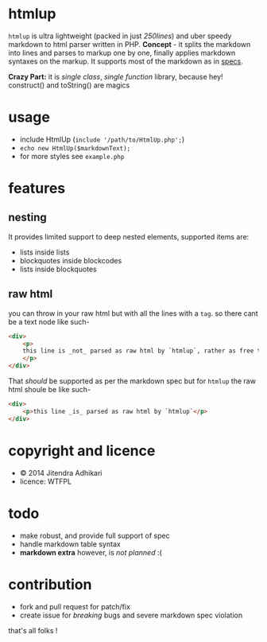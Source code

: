 
# htmlup

`htmlup` is ultra lightweight (packed in just _250lines_) and uber speedy markdown to html parser written in PHP.
**Concept** - it splits the markdown into lines and parses to markup one by one, finally applies markdown syntaxes on the markup.
It supports most of the markdown as in [specs](https://github.com/adam-p/markdown-here/wiki/Markdown-Cheatsheet "cheatsheet"). 

**Crazy Part:** it is _single class_, _single function_ library, because hey! construct() and toString() are magics 


# usage

- include HtmlUp (`include '/path/to/HtmlUp.php';`)
- `echo new HtmlUp($markdownText);`
- for more styles see `example.php`


# features

## nesting

It provides limited support to deep nested elements, supported items are:

- lists inside lists 
- blockquotes inside blockcodes 
- lists inside blockquotes 

## raw html

you can throw in your raw html but with all the lines with a `tag`. so there cant be a text node like such-

```html
<div>
	<p>
	this line is _not_ parsed as raw html by `htmlup`, rather as free text (codeblock mostly)
	</p>
</div>
```

That _should_ be supported as per the markdown spec but for `htmlup` the raw html shoule be like such-

```html
<div>
	<p>this line _is_ parsed as raw html by `htmlup`</p>
</div>
```


# copyright and licence

- &copy; 2014 Jitendra Adhikari
- licence: WTFPL


# todo

- make robust, and provide full support of spec
- handle markdown table syntax
- **markdown extra** however, is _not planned_ :(


# contribution

- fork and pull request for patch/fix
- create issue for _breaking_ bugs and severe markdown spec violation


that's all folks !
